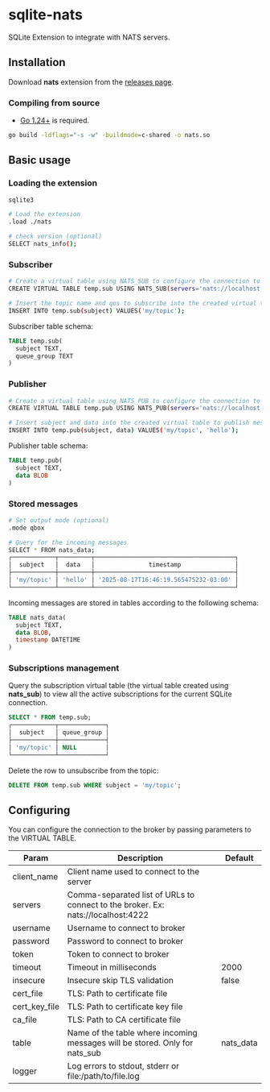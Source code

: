 # sqlite-nats
SQLite Extension to integrate with NATS servers.

## Installation

Download **nats** extension from the [releases page](https://github.com/litesql/nats/releases).

### Compiling from source

- [Go 1.24+](https://go.dev) is required.

```sh
go build -ldflags="-s -w" -buildmode=c-shared -o nats.so
```

## Basic usage

### Loading the extension

```sh
sqlite3

# Load the extension
.load ./nats

# check version (optional)
SELECT nats_info();
```

### Subscriber

```sh
# Create a virtual table using NATS_SUB to configure the connection to the broker
CREATE VIRTUAL TABLE temp.sub USING NATS_SUB(servers='nats://localhost:4222', table=nats_data);

# Insert the topic name and qos to subscribe into the created virtual table
INSERT INTO temp.sub(subject) VALUES('my/topic');
```

Subscriber table schema:

```sql
TABLE temp.sub(
  subject TEXT,
  queue_group TEXT
)
```

### Publisher

```sh
# Create a virtual table using NATS_PUB to configure the connection to the broker
CREATE VIRTUAL TABLE temp.pub USING NATS_PUB(servers='nats://localhost:4222');

# Insert subject and data into the created virtual table to publish messages
INSERT INTO temp.pub(subject, data) VALUES('my/topic', 'hello');
```

Publisher table schema:

```sql
TABLE temp.pub(
  subject TEXT,
  data BLOB
)
```

### Stored messages

```sh
# Set output mode (optional)
.mode qbox

# Query for the incoming messages
SELECT * FROM nats_data;
┌────────────┬─────────┬───────────────────────────────────────┐
│  subject   │  data   │               timestamp               │
├────────────┼─────────┼───────────────────────────────────────┤
│ 'my/topic' │ 'hello' │ '2025-08-17T16:46:19.565475232-03:00' │
└────────────┴─────────┴───────────────────────────────────────┘
```

Incoming messages are stored in tables according to the following schema:

```sql
TABLE nats_data(
  subject TEXT,
  data BLOB,
  timestamp DATETIME
)
```

### Subscriptions management

Query the subscription virtual table (the virtual table created using **nats_sub**) to view all the active subscriptions for the current SQLite connection.

```sql
SELECT * FROM temp.sub;
┌────────────┬─────────────┐
│  subject   │ queue_group │
├────────────┼─────────────┤
│ 'my/topic' │ NULL        │
└────────────┴─────────────┘
```

Delete the row to unsubscribe from the topic:

```sql
DELETE FROM temp.sub WHERE subject = 'my/topic';
```

## Configuring

You can configure the connection to the broker by passing parameters to the VIRTUAL TABLE.

| Param | Description | Default |
|-------|-------------|---------|
| client_name | Client name used to connect to the server | |
| servers | Comma-separated list of URLs to connect to the broker. Ex: nats://localhost:4222 | |
| username | Username to connect to broker | |
| password | Password to connect to broker | |
| token | Token to connect to broker | |
| timeout | Timeout in milliseconds | 2000 |
| insecure | Insecure skip TLS validation | false |
| cert_file | TLS: Path to certificate file | |
| cert_key_file | TLS: Path to certificate key file | |
| ca_file | TLS: Path to CA certificate file | |
| table | Name of the table where incoming messages will be stored. Only for nats_sub | nats_data |
| logger | Log errors to stdout, stderr or file:/path/to/file.log |
